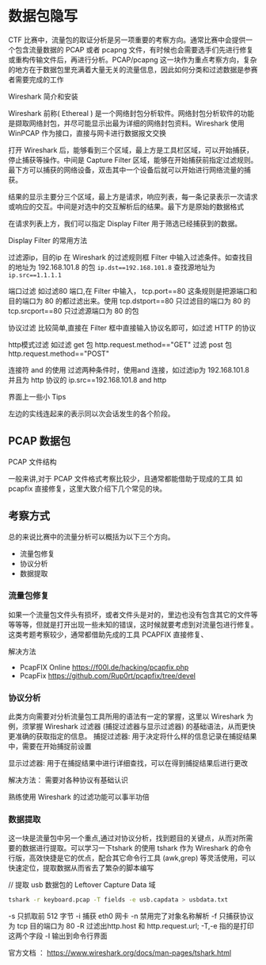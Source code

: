 # 数据包隐写

CTF 比赛中，流量包的取证分析是另一项重要的考察方向。通常比赛中会提供一个包含流量数据的 PCAP 或者 pcapng 文件，有时候也会需要选手们先进行修复或重构传输文件后，再进行分析。PCAP/pcapng 这一块作为重点考察方向，复杂的地方在于数据包里充满着大量无关的流量信息，因此如何分类和过滤数据是参赛者需要完成的工作


Wireshark 简介和安装

Wireshark 前称( Ethereal ) 是一个网络封包分析软件。网络封包分析软件的功能是撷取网络封包，并尽可能显示出最为详细的网络封包资料。Wireshark 使用 WinPCAP 作为接口，直接与网卡进行数据报文交换


打开 Wireshark 后，能够看到三个区域，最上方是工具栏区域，可以开始捕获，停止捕获等操作。中间是 Capture Filter 区域，能够在开始捕获前指定过滤规则。最下方可以捕获的网络设备，双击其中一个设备后就可以开始进行网络流量的捕获。

结果的显示主要分三个区域，最上方是请求，响应列表，每一条记录表示一次请求或响应的交互。中间是对选中的交互解析后的结果。最下方是原始的数据格式

在请求列表上方，我们可以指定 Display Filter 用于筛选已经捕获到的数据。

Display Filter 的常用方法

过滤源ip，目的ip
在 Wireshark 的过滤规则框 Filter 中输入过滤条件。如查找目的地址为 192.168.101.8 的包 `ip.dst==192.168.101.8` 查找源地址为 `ip.src==1.1.1.1`

端口过滤
如过滤80 端口,在 Filter 中输入， tcp.port==80 这条规则是把源端口和目的端口为 80 的都过滤出来。使用 tcp.dstport==80 只过滤目的端口为 80 的 tcp.srcport==80 只过滤源端口为 80 的包 

协议过滤
比较简单,直接在 Filter 框中直接输入协议名即可，如过滤 HTTP 的协议

http模式过滤
如过滤 get 包 http.request.method=="GET" 过滤 post 包 http.request.method=="POST"

连接符 and 的使用
过滤两种条件时，使用and 连接，如过滤ip为 192.168.101.8 并且为 http 协议的 ip.src==192.168.101.8 and http

界面上一些小 Tips

左边的实线连起来的表示同以次会话发生的各个阶段。

## PCAP 数据包

PCAP 文件结构

一般来讲,对于 PCAP 文件格式考察比较少，且通常都能借助于现成的工具 如 pcapfix 直接修复，这里大致介绍下几个常见的块。

## 考察方式

总的来说比赛中的流量分析可以概括为以下三个方向。

+ 流量包修复
+ 协议分析
+ 数据提取

### 流量包修复
如果一个流量包文件头有损坏，或者文件头是对的，里边也没有包含其它的文件等等等等，但就是打开出现一些未知的错误，这时候就要考虑到对流量包进行修复。这类考题考察较少，通常都借助先成的工具 PCAPFIX 直接修复、


解决方法
+ PcapFIX Online https://f00l.de/hacking/pcapfix.php
+ PcapFix https://github.com/Rup0rt/pcapfix/tree/devel


### 协议分析

此类方向需要对分析流量包工具所用的语法有一定的掌握，这里以 Wireshark 为例，须掌握 Wireshark 过滤器 (捕捉过滤器与显示过滤器) 的基础语法，从而更快更准确的获取指定的信息。
捕捉过滤器: 用于决定将什么样的信息记录在捕捉结果中，需要在开始捕捉前设置

显示过滤器: 用于在捕捉结果中进行详细查找，可以在得到捕捉结果后进行更改


解决方法：
需要对各种协议有基础认识

熟练使用 Wireshark 的过滤功能可以事半功倍

### 数据提取

这一块是流量包中另一个重点,通过对协议分析，找到题目的关键点，从而对所需要的数据进行提取。可以学习一下tshark 的使用 tshark 作为 Wireshark 的命令行版，高效快捷是它的优点，配合其它命令行工具 (awk,grep) 等灵活使用，可以快速定位，提取数据从而省去了繁杂的脚本编写

// 提取 usb 数据包的 Leftover Capture Data 域
```bash
tshark -r keyboard.pcap -T fields -e usb.capdata > usbdata.txt
```
-s 只抓取前 512 字节
-i 捕获 eth0 网卡
-n 禁用完了对象名称解析
-f 只捕获协议为 tcp 目的端口为 80
-R 过滤出http.host 和 http.request.url;
-T,-e 指的是打印这两个字段
-I 输出到命令行界面


官方文档 ： https://www.wireshark.org/docs/man-pages/tshark.html
